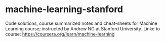 # machine-learning-stanford
Code solutions, course summarized notes and cheat-sheets for Machine Learning course; instructed by Andrew NG at Stanford University.
Linke to course: https://coursera.org/learn/machine-learning
